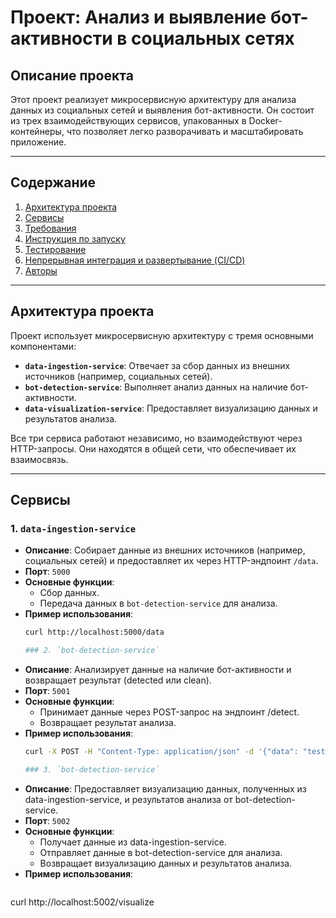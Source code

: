 # Проект: Анализ и выявление бот-активности в социальных сетях

## Описание проекта

Этот проект реализует микросервисную архитектуру для анализа данных из социальных сетей и выявления бот-активности. Он состоит из трех взаимодействующих сервисов, упакованных в Docker-контейнеры, что позволяет легко разворачивать и масштабировать приложение.

---

## Содержание

1. [Архитектура проекта](#архитектура-проекта)
2. [Сервисы](#сервисы)
3. [Требования](#требования)
4. [Инструкция по запуску](#инструкция-по-запуску)
5. [Тестирование](#тестирование)
6. [Непрерывная интеграция и развертывание (CI/CD)](#непрерывная-интеграция-и-развертывание-cicd)
7. [Авторы](#авторы)

---

## Архитектура проекта

Проект использует микросервисную архитектуру с тремя основными компонентами:
- **`data-ingestion-service`**: Отвечает за сбор данных из внешних источников (например, социальных сетей).
- **`bot-detection-service`**: Выполняет анализ данных на наличие бот-активности.
- **`data-visualization-service`**: Предоставляет визуализацию данных и результатов анализа.

Все три сервиса работают независимо, но взаимодействуют через HTTP-запросы. Они находятся в общей сети, что обеспечивает их взаимосвязь.

---

## Сервисы

### 1. `data-ingestion-service`
- **Описание**: Собирает данные из внешних источников (например, социальных сетей) и предоставляет их через HTTP-эндпоинт `/data`.
- **Порт**: `5000`
- **Основные функции**:
  - Сбор данных.
  - Передача данных в `bot-detection-service` для анализа.
- **Пример использования**:
  ```bash
  curl http://localhost:5000/data

  ### 2. `bot-detection-service`
- **Описание**: Анализирует данные на наличие бот-активности и возвращает результат (detected или clean).
- **Порт**: `5001`
- **Основные функции**:
  - Принимает данные через POST-запрос на эндпоинт /detect.
  - Возвращает результат анализа.
- **Пример использования**:
  ```bash
  curl -X POST -H "Content-Type: application/json" -d '{"data": "test"}' http://localhost:5001/detect

  ### 3. `bot-detection-service`
- **Описание**: Предоставляет визуализацию данных, полученных из data-ingestion-service, и результатов анализа от bot-detection-service.
- **Порт**: `5002`
- **Основные функции**:
  - Получает данные из data-ingestion-service.
  - Отправляет данные в bot-detection-service для анализа.
  - Возвращает визуализацию данных и результатов анализа.
- **Пример использования**:
  ```bash
 curl http://localhost:5002/visualize
